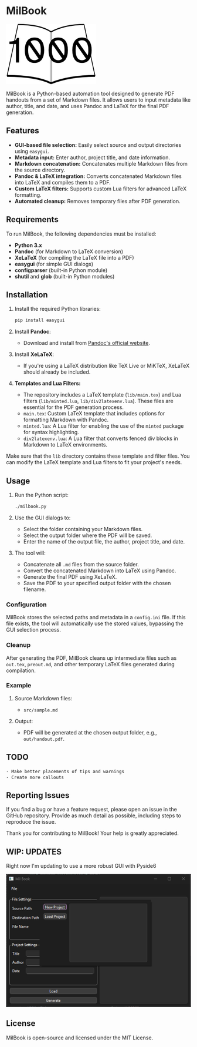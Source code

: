 # MilBook

![MillBook](images/sample_image.png)

MilBook is a Python-based automation tool designed to generate PDF handouts from a set of Markdown files. It allows users to input metadata like author, title, and date, and uses Pandoc and LaTeX for the final PDF generation.

## Features

- **GUI-based file selection:** Easily select source and output directories using `easygui`.
- **Metadata input:** Enter author, project title, and date information.
- **Markdown concatenation:** Concatenates multiple Markdown files from the source directory.
- **Pandoc & LaTeX integration:** Converts concatenated Markdown files into LaTeX and compiles them to a PDF.
- **Custom LaTeX filters:** Supports custom Lua filters for advanced LaTeX formatting.
- **Automated cleanup:** Removes temporary files after PDF generation.

## Requirements

To run MilBook, the following dependencies must be installed:

- **Python 3.x**
- **Pandoc** (for Markdown to LaTeX conversion)
- **XeLaTeX** (for compiling the LaTeX file into a PDF)
- **easygui** (for simple GUI dialogs)
- **configparser** (built-in Python module)
- **shutil** and **glob** (built-in Python modules)

## Installation

1. Install the required Python libraries:
    ```bash
    pip install easygui
    ```

2. Install **Pandoc**:
    - Download and install from [Pandoc's official website](https://pandoc.org/installing.html).

3. Install **XeLaTeX**:
    - If you're using a LaTeX distribution like TeX Live or MiKTeX, XeLaTeX should already be included.

4. **Templates and Lua Filters:**
    - The repository includes a LaTeX template (`lib/main.tex`) and Lua filters (`lib/minted.lua`, `lib/div2latexenv.lua`). These files are essential for the PDF generation process.
    - `main.tex`: Custom LaTeX template that includes options for formatting Markdown with Pandoc.
    - `minted.lua`: A Lua filter for enabling the use of the `minted` package for syntax highlighting.
    - `div2latexenv.lua`: A Lua filter that converts fenced div blocks in Markdown to LaTeX environments.

Make sure that the `lib` directory contains these template and filter files. You can modify the LaTeX template and Lua filters to fit your project's needs.


## Usage

1. Run the Python script:
    ```bash
    ./milbook.py
    ```

2. Use the GUI dialogs to:
   - Select the folder containing your Markdown files.
   - Select the output folder where the PDF will be saved.
   - Enter the name of the output file, the author, project title, and date.

3. The tool will:
   - Concatenate all `.md` files from the source folder.
   - Convert the concatenated Markdown into LaTeX using Pandoc.
   - Generate the final PDF using XeLaTeX.
   - Save the PDF to your specified output folder with the chosen filename.

### Configuration

MilBook stores the selected paths and metadata in a `config.ini` file. If this file exists, the tool will automatically use the stored values, bypassing the GUI selection process.

### Cleanup

After generating the PDF, MilBook cleans up intermediate files such as `out.tex`, `preout.md`, and other temporary LaTeX files generated during compilation.

### Example

1. Source Markdown files:
    - `src/sample.md`

2. Output: 
    - PDF will be generated at the chosen output folder, e.g., `out/handout.pdf`.

## TODO

    - Make better placements of tips and warnings
    - Create more callouts

## Reporting Issues

If you find a bug or have a feature request, please open an issue in the GitHub repository. Provide as much detail as possible, including steps to reproduce the issue.

Thank you for contributing to MilBook! Your help is greatly appreciated.


## WIP: UPDATES

Right now I'm updating to use a more robust GUI with Pyside6

![](attachments\v0_pyside.png)

## License

MilBook is open-source and licensed under the MIT License.

